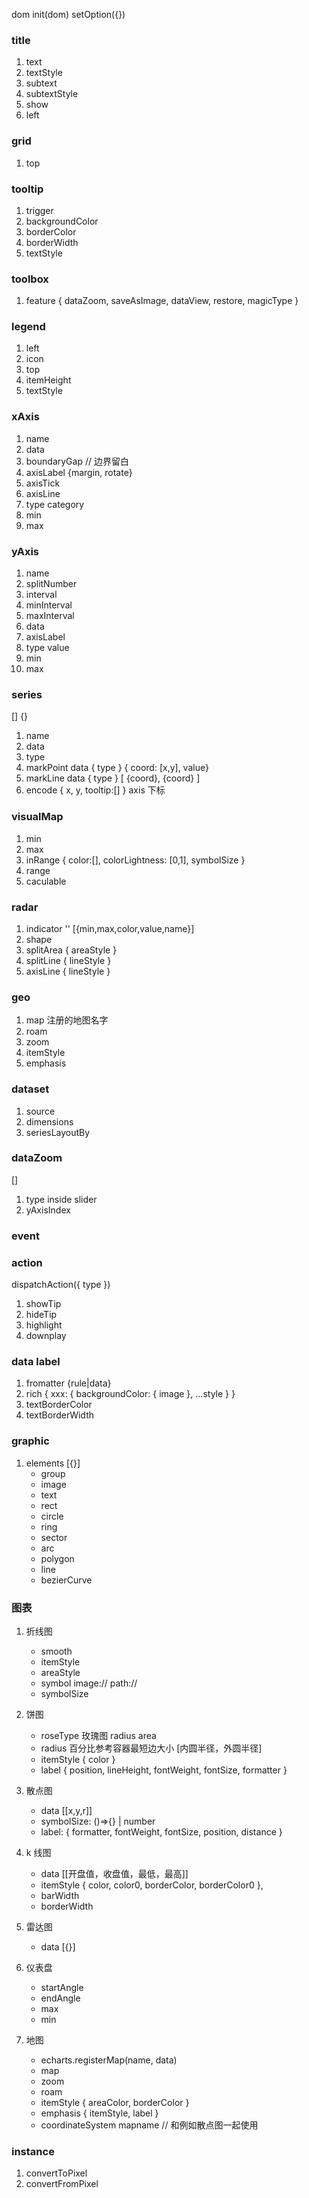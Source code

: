 dom
init(dom)
setOption({})

### title

1. text
2. textStyle
3. subtext
4. subtextStyle
5. show
6. left

### grid

1. top

### tooltip

1. trigger
2. backgroundColor
3. borderColor
4. borderWidth
5. textStyle

### toolbox

1. feature { dataZoom, saveAsImage, dataView, restore, magicType }

### legend

1. left
2. icon
3. top
4. itemHeight
5. textStyle

### xAxis

1. name
2. data
3. boundaryGap // 边界留白
4. axisLabel {margin, rotate}
5. axisTick
6. axisLine
7. type category
8. min
9. max

### yAxis

1. name
2. splitNumber
3. interval
4. minInterval
5. maxInterval
6. data
7. axisLabel
8. type value
9. min
10. max

### series

[]
{}

1. name
2. data
3. type
4. markPoint data { type } { coord: [x,y], value}
5. markLine data { type } [ {coord}, {coord} ]
6. encode { x, y, tooltip:[] } axis 下标

### visualMap

1. min
2. max
3. inRange { color:[], colorLightness: [0,1], symbolSize }
4. range
5. caculable

### radar

1. indicator '' [{min,max,color,value,name}]
2. shape
3. splitArea { areaStyle }
4. splitLine { lineStyle }
5. axisLine { lineStyle }

### geo

1. map 注册的地图名字
2. roam
3. zoom
4. itemStyle
5. emphasis

### dataset

1. source
2. dimensions
3. seriesLayoutBy

### dataZoom

[]

1. type inside slider
2. yAxisIndex

### event

### action

dispatchAction({ type })

1. showTip
2. hideTip
3. highlight
4. downplay

### data label

1. fromatter {rule|data}
2. rich { xxx: { backgroundColor: { image }, ...style } }
3. textBorderColor
4. textBorderWidth

### graphic

1. elements [{}]
    - group
    - image
    - text
    - rect
    - circle
    - ring
    - sector
    - arc
    - polygon
    - line
    - bezierCurve

### 图表

1. 折线图

   - smooth
   - itemStyle
   - areaStyle
   - symbol image:// path://
   - symbolSize

2. 饼图

   - roseType 玫瑰图 radius area
   - radius 百分比参考容器最短边大小 [内圆半径，外圆半径]
   - itemStyle { color }
   - label { position, lineHeight, fontWeight, fontSize, formatter }

3. 散点图

   - data [[x,y,r]]
   - symbolSize: ()=>{} | number
   - label: { formatter, fontWeight, fontSize, position, distance }

4. k 线图

   - data [[开盘值，收盘值，最低，最高]]
   - itemStyle { color, color0, borderColor, borderColor0 },
   - barWidth
   - borderWidth

5. 雷达图

   - data [{}]

6. 仪表盘

   - startAngle
   - endAngle
   - max
   - min

7. 地图

   - echarts.registerMap(name, data)
   - map
   - zoom
   - roam
   - itemStyle { areaColor, borderColor }
   - emphasis { itemStyle, label }
   - coordinateSystem mapname // 和例如散点图一起使用

### instance

1. convertToPixel
2. convertFromPixel